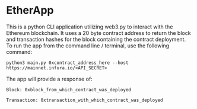 # EtherApp
This is a python CLI application utilizing web3.py to interact with the Ethereum blockchain. It uses a 20 byte contract address to return the block and transaction hashes for the block containing the contract deployment.
To run the app from the command line / terminal, use the following command:

`python3 main.py 0xcontract_address_here --host https://mainnet.infura.io/<API_SECRET>`

The app will provide a response of:

`Block: 0xblock_from_which_contract_was_deployed`

`Transaction: 0xtransaction_with_which_contract_was_deployed`
